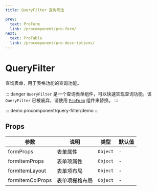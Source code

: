 ```yaml
---
title: QueryFilter 查询筛选

prev:
  text: ProForm
  link: /procomponent/pro-form/
next:
  text: ProTable
  link: /procomponent/pro-descriptions/
---
```



# QueryFilter

查询表单，用于表格功能的查询功能。

::: danger
`QueryFilter` 是一个查询表单组件，可以快速实现查询功能。该 `QueryFilter` 已被废弃，请使用 [`ProForm`](/procomponent/pro-form.html#查询表单) 组件来替换。
:::

::: demo 
procomponent/query-filter/demo
:::

## Props

| 参数             | 说明           | 类型     | 默认值 |
| ---------------- | -------------- | -------- | ------ |
| formProps        | 表单属性       | `Object` | -      |
| formItemProps    | 表单项属性     | `Object` | -      |
| formItemLayout   | 表单项布局     | `Object` | -      |
| formItemColProps | 表单项栅格布局 | `Object` | -      |
